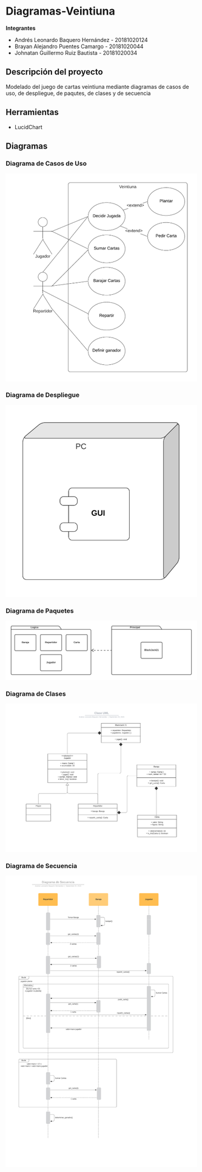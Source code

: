 # Diagramas-Veintiuna

**Integrantes**
- Andrés Leonardo Baquero Hernández - 20181020124
- Brayan Alejandro Puentes Camargo - 20181020044
- Johnatan Guillermo Ruiz Bautista - 20181020034

## Descripción del proyecto
Modelado del juego de cartas veintiuna mediante diagramas de casos de uso, de despliegue, de paqutes, de clases y de secuencia
## Herramientas
- LucidChart
## Diagramas
### Diagrama de Casos de Uso
![alt text](https://github.com/jgruizba/Diagramas-Veintiuna/blob/main/Diagramas/Diagrama%20de%20Casos%20de%20Uso.png "Diagrama de Casos de Uso")
### Diagrama de Despliegue
![alt text](https://github.com/jgruizba/Diagramas-Veintiuna/blob/main/Diagramas/Diagrama%20de%20Despliegue.png "Diagrama de Despliegue")
### Diagrama de Paquetes
![alt text](https://github.com/jgruizba/Diagramas-Veintiuna/blob/main/Diagramas/Diagrama%20de%20Paquetes.png "Diagrama de Paquetes")
### Diagrama de Clases
![alt text](https://github.com/jgruizba/Diagramas-Veintiuna/blob/main/Diagramas/Diagrama%20de%20Clases.png "Diagrama de Clases")
### Diagrama de Secuencia
![alt text](https://github.com/jgruizba/Diagramas-Veintiuna/blob/main/Diagramas/Diagrama%20de%20Secuencia.png "Diagrama de Secuencia")
